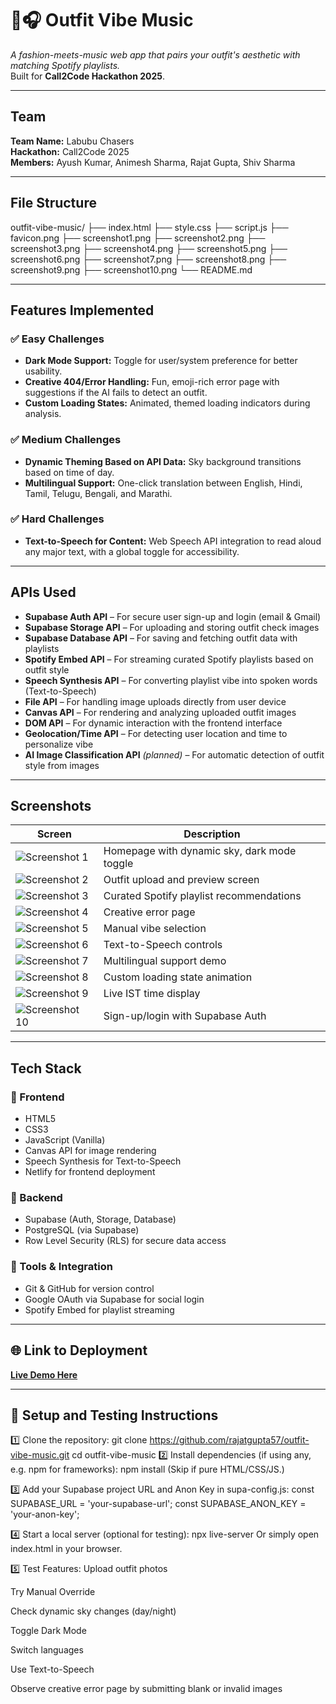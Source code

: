 # 👕🎧 Outfit Vibe Music

*A fashion-meets-music web app that pairs your outfit's aesthetic with matching Spotify playlists.*  
Built for **Call2Code Hackathon 2025**.

---

##  Team
**Team Name:** Labubu Chasers  
**Hackathon:** Call2Code 2025  
**Members:** Ayush Kumar, Animesh Sharma, Rajat Gupta, Shiv Sharma

---

##  File Structure

outfit-vibe-music/
├── index.html
├── style.css
├── script.js
├── favicon.png
├── screenshot1.png
├── screenshot2.png
├── screenshot3.png
├── screenshot4.png
├── screenshot5.png
├── screenshot6.png
├── screenshot7.png
├── screenshot8.png
├── screenshot9.png
├── screenshot10.png
└── README.md

---

##  Features Implemented

### ✅ Easy Challenges
- **Dark Mode Support:** Toggle for user/system preference for better usability.
- **Creative 404/Error Handling:** Fun, emoji-rich error page with suggestions if the AI fails to detect an outfit.
- **Custom Loading States:** Animated, themed loading indicators during analysis.

### ✅ Medium Challenges
- **Dynamic Theming Based on API Data:** Sky background transitions based on time of day.
- **Multilingual Support:** One-click translation between English, Hindi, Tamil, Telugu, Bengali, and Marathi.

### ✅ Hard Challenges
- **Text-to-Speech for Content:** Web Speech API integration to read aloud any major text, with a global toggle for accessibility.

---

##  APIs Used

- **Supabase Auth API** – For secure user sign-up and login (email & Gmail)  
- **Supabase Storage API** – For uploading and storing outfit check images  
- **Supabase Database API** – For saving and fetching outfit data with playlists  
- **Spotify Embed API** – For streaming curated Spotify playlists based on outfit style  
- **Speech Synthesis API** – For converting playlist vibe into spoken words (Text-to-Speech)  
- **File API** – For handling image uploads directly from user device  
- **Canvas API** – For rendering and analyzing uploaded outfit images  
- **DOM API** – For dynamic interaction with the frontend interface  
- **Geolocation/Time API** – For detecting user location and time to personalize vibe  
- **AI Image Classification API** _(planned)_ – For automatic detection of outfit style from images

---

##  Screenshots
| Screen | Description |
| ------ | ----------- |
| ![Screenshot 1](screenshot1.png) | Homepage with dynamic sky, dark mode toggle |
| ![Screenshot 2](screenshot2.png) | Outfit upload and preview screen |
| ![Screenshot 3](screenshot3.png) | Curated Spotify playlist recommendations |
| ![Screenshot 4](screenshot4.png) | Creative error page |
| ![Screenshot 5](screenshot5.png) | Manual vibe selection |
| ![Screenshot 6](screenshot6.png) | Text-to-Speech controls |
| ![Screenshot 7](screenshot7.png) | Multilingual support demo |
| ![Screenshot 8](screenshot8.png) | Custom loading state animation |
| ![Screenshot 9](screenshot9.png) | Live IST time display |
| ![Screenshot 10](screenshot10.png) | Sign-up/login with Supabase Auth |


---

## Tech Stack

### 🔹 Frontend
- HTML5
- CSS3
- JavaScript (Vanilla)
- Canvas API for image rendering
- Speech Synthesis for Text-to-Speech
- Netlify for frontend deployment

### 🔹 Backend
- Supabase (Auth, Storage, Database)
- PostgreSQL (via Supabase)
- Row Level Security (RLS) for secure data access

### 🔹 Tools & Integration
- Git & GitHub for version control
- Google OAuth via Supabase for social login
- Spotify Embed for playlist streaming


---

## 🌐 Link to Deployment
[**Live Demo Here**](https://ovm.netlify.app/)

---

## 🧪 Setup and Testing Instructions


1️⃣ Clone the repository:
git clone https://github.com/rajatgupta57/outfit-vibe-music.git
cd outfit-vibe-music
2️⃣ Install dependencies (if using any, e.g. npm for frameworks):
npm install
(Skip if pure HTML/CSS/JS.)

3️⃣ Add your Supabase project URL and Anon Key in supa-config.js:
const SUPABASE_URL = 'your-supabase-url';
const SUPABASE_ANON_KEY = 'your-anon-key';

4️⃣ Start a local server (optional for testing):
npx live-server
Or simply open index.html in your browser.

5️⃣ Test Features:
Upload outfit photos

Try Manual Override

Check dynamic sky changes (day/night)

Toggle Dark Mode

Switch languages

Use Text-to-Speech

Observe creative error page by submitting blank or invalid images



